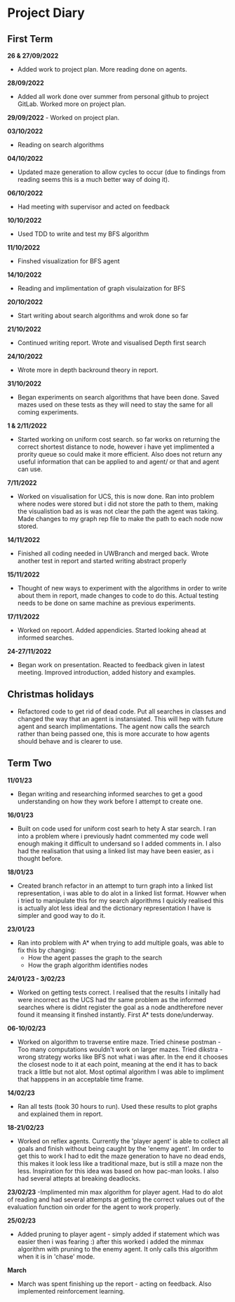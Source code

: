 # Project Diary

## First Term 

**26 & 27/09/2022**

- Added work to project plan. More reading done on agents.

**28/09/2022** 
- Added all work done over summer from personal github to project GitLab. Worked more on project plan. 

**29/09/2022** - Worked on project plan.

**03/10/2022**
 - Reading on search algorithms

**04/10/2022** 
- Updated maze generation to allow cycles to occur (due to findings from reading seems this is a much better way of doing it).

**06/10/2022** 
- Had meeting with supervisor and acted on feedback 

**10/10/2022** 
- Used TDD to write and test my BFS algorithm 

**11/10/2022** 
- Finshed visualization for BFS agent

**14/10/2022** 
- Reading and implimentation of graph visulaization for BFS

**20/10/2022** 
- Start writing about search algorithms and wrok done so far

**21/10/2022** 
- Continued writing report. Wrote and visualised Depth first search

**24/10/2022** 
- Wrote more in depth backround theory in report. 

**31/10/2022** 
- Began experiments on search algorithms that have been done. Saved mazes used on these tests as they will need to stay the same for all coming experiments.

**1 & 2/11/2022** 
- Started working on uniform cost search. so far works on returning the correct shortest distance to node, however i have yet implimented a prority queue 
so could make it more efficient. Also does not return any useful information that can be applied to and agent/ or that and agent can use.

**7/11/2022** 
- Worked on visualisation for UCS, this is now done. Ran into problem where nodes were stored but i did not store the path to them, making the visualistion bad as is was not clear the path the agent was taking. Made changes to my graph rep file to make the path to each node now stored.

**14/11/2022**
- Finished all coding needed in UWBranch and merged back. Wrote another test in report and started writing abstract properly

**15/11/2022**
- Thought of new ways to experiment with the algorithms in order to write about them in report, made changes to code to do this. Actual testing needs to be done on same machine as previous experiments.

**17/11/2022** 
- Worked on repoort. Added appendicies. Started looking ahead at informed searches.

**24-27/11/2022** 
- Began work on presentation. Reacted to feedback given in latest meeting. Improved introduction, added history and examples. 

## Christmas holidays 
- Refactored code to get rid of dead code. Put all searches in classes and changed the way that an agent is instansiated. This will hep with future agent and search implimentations. The agent now calls the search rather than being passed one, this is more accurate to how agents should behave and is clearer to use.

## Term Two
**11/01/23** 
- Began writing and researching informed searches to get a good understanding on how they work before I attempt to create one.

**16/01/23** 
- Built on code used for uniform cost searh to hety A star search. I ran into a problem where i previously hadnt commented my code well enough making it difficult to undersand so I added comments in. I also had the realisation that using a linked list may have been easier, as i thought before.

**18/01/23** 
- Created branch refactor in an attempt to turn graph into a linked list representation, i was able to do alot in a linked list format. Howver when i tried to manipulate this for my search algorithms I quickly realised this is actually alot less ideal and the dictionary representation I have is simpler and good way to do it.

**23/01/23** 
- Ran into problem with A* when trying to add multiple goals, was able to fix this by changing:
  - How the agent passes the graph to the search 
  - How the graph algorithm identifies nodes
                
**24/01/23 - 3/02/23** 
- Worked on getting tests correct. I realised that the results I initally had were incorrect as the UCS had thr same problem as the informed searches where is didnt register the goal as a node andtherefore never found it meansing it finshed instantly. First A* tests done/underway.

**06-10/02/23** 
- Worked on algorithm to traverse entire maze. Tried chinese postman - Too many computations wouldn't work on larger mazes. Tried dikstra - wrong strategy works like BFS not what i was after. In the end it chooses the closest node to it at each point, meaning at the end it has to back track a little but not alot. Most optimal
algorithm I was able to impliment that happpens in an acceptable time frame.

**14/02/23** 
- Ran all tests (took 30 hours to run). Used these results to plot graphs and explained them in report.

**18-21/02/23**
- Worked on reflex agents. Currently the 'player agent' is able to collect all goals and finish without being caught by the 'enemy agent'. Im order to get this to work I had to edit the maze generation to have no dead ends, this makes it look less like a traditional maze, but is still a maze non the less. Inspiration for this idea was based on how pac-man looks. I also had several attepts at breaking deadlocks. 
  
**23/02/23**
-Implimented min max algorithm for player agent. Had to do alot of reading and had several attempts at getting the correct values out of the evaluation function oin order for the agent to work properly.

**25/02/23**
- Added pruning to player agent - simply added if statement which was easier then i was fearing :) after this worked i added the minmax algorithm with pruning to the enemy agent. It only calls this algorithm when it is in 'chase' mode.

**March**
- March was spent finishing up the report - acting on feedback. Also implemented reinforcement learning.